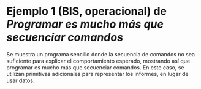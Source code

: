 # Ejemplo 1 (BIS, operacional) de _Programar es mucho más que secuenciar comandos_
Se muestra un programa sencillo donde la secuencia de comandos no sea suficiente para explicar el comportamiento esperado, mostrando así que programar es mucho más que secuenciar comandos. 
En este caso, se utilizan primitivas adicionales para representar los informes, en lugar de usar datos.
